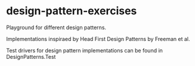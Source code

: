 # design-pattern-exercises
Playground for different design patterns.

Implementations inspiraed by Head First Design Patterns by Freeman et al.

Test drivers for design pattern implementations can be found in DesignPatterns.Test

